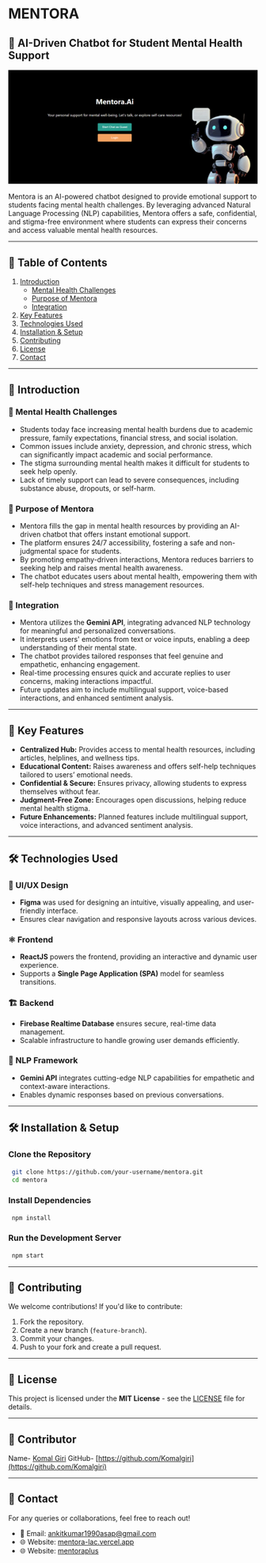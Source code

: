 # MENTORA

## 🚀 AI-Driven Chatbot for Student Mental Health Support
![Mentora Banner](src/assets/banner.png)


Mentora is an AI-powered chatbot designed to provide emotional support to students facing mental health challenges. By leveraging advanced Natural Language Processing (NLP) capabilities, Mentora offers a safe, confidential, and stigma-free environment where students can express their concerns and access valuable mental health resources.

---

## 📖 Table of Contents
1. [Introduction](#-introduction)
   - [Mental Health Challenges](#-mental-health-challenges)
   - [Purpose of Mentora](#-purpose-of-mentora)
   - [Integration](#-integration)
2. [Key Features](#-key-features)
3. [Technologies Used](#-technologies-used)
4. [Installation & Setup](#-installation--setup)
5. [Contributing](#-contributing)
6. [License](#-license)
7. [Contact](#-contact)

---

## 📌 Introduction

### 🧠 Mental Health Challenges
- Students today face increasing mental health burdens due to academic pressure, family expectations, financial stress, and social isolation.
- Common issues include anxiety, depression, and chronic stress, which can significantly impact academic and social performance.
- The stigma surrounding mental health makes it difficult for students to seek help openly.
- Lack of timely support can lead to severe consequences, including substance abuse, dropouts, or self-harm.

### 🎯 Purpose of Mentora
- Mentora fills the gap in mental health resources by providing an AI-driven chatbot that offers instant emotional support.
- The platform ensures 24/7 accessibility, fostering a safe and non-judgmental space for students.
- By promoting empathy-driven interactions, Mentora reduces barriers to seeking help and raises mental health awareness.
- The chatbot educates users about mental health, empowering them with self-help techniques and stress management resources.

### 🔗 Integration
- Mentora utilizes the **Gemini API**, integrating advanced NLP technology for meaningful and personalized conversations.
- It interprets users' emotions from text or voice inputs, enabling a deep understanding of their mental state.
- The chatbot provides tailored responses that feel genuine and empathetic, enhancing engagement.
- Real-time processing ensures quick and accurate replies to user concerns, making interactions impactful.
- Future updates aim to include multilingual support, voice-based interactions, and enhanced sentiment analysis.

---

## 🌟 Key Features
- **Centralized Hub:** Provides access to mental health resources, including articles, helplines, and wellness tips.
- **Educational Content:** Raises awareness and offers self-help techniques tailored to users’ emotional needs.
- **Confidential & Secure:** Ensures privacy, allowing students to express themselves without fear.
- **Judgment-Free Zone:** Encourages open discussions, helping reduce mental health stigma.
- **Future Enhancements:** Planned features include multilingual support, voice interactions, and advanced sentiment analysis.

---

## 🛠 Technologies Used

### 🎨 UI/UX Design
- **Figma** was used for designing an intuitive, visually appealing, and user-friendly interface.
- Ensures clear navigation and responsive layouts across various devices.

### ⚛️ Frontend
- **ReactJS** powers the frontend, providing an interactive and dynamic user experience.
- Supports a **Single Page Application (SPA)** model for seamless transitions.

### 🏗 Backend
- **Firebase Realtime Database** ensures secure, real-time data management.
- Scalable infrastructure to handle growing user demands efficiently.

### 🤖 NLP Framework
- **Gemini API** integrates cutting-edge NLP capabilities for empathetic and context-aware interactions.
- Enables dynamic responses based on previous conversations.

---

## 🛠 Installation & Setup

### Clone the Repository
```bash
 git clone https://github.com/your-username/mentora.git
 cd mentora
```

### Install Dependencies
```bash
 npm install
```

### Run the Development Server
```bash
 npm start
```

---

## 🚀 Contributing
We welcome contributions! If you'd like to contribute:
1. Fork the repository.
2. Create a new branch (`feature-branch`).
3. Commit your changes.
4. Push to your fork and create a pull request.

---

## 📝 License
This project is licensed under the **MIT License** - see the [LICENSE](LICENSE) file for details.

---

## 🤝 Contributor
   Name- [Komal Giri](https://www.linkedin.com/in/komalgiri)
   GitHub- [https://github.com/Komalgiri](https://github.com/Komalgiri)
   
---
## 📩 Contact
For any queries or collaborations, feel free to reach out!
- 📧 Email: ankitkumar1990asap@gmail.com
- 🌐 Website: [mentora-lac.vercel.app](https://mentora-lac.vercel.app/)
- 🌐 Website: [mentoraplus](https://mentoraplus.netlify.app/)
